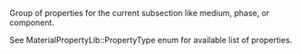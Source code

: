 Group of properties for the current subsection like medium, phase, or component.

See MaterialPropertyLib::PropertyType enum for available list of properties.
